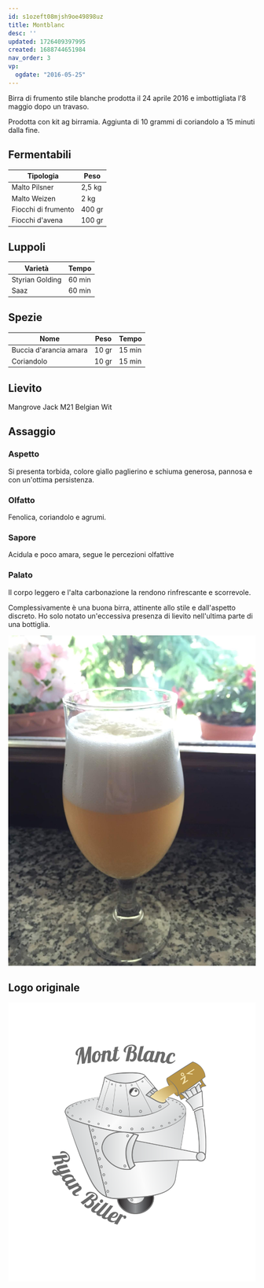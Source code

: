 ```yaml
---
id: s1ozeft08mjsh9oe49898uz
title: Montblanc
desc: ''
updated: 1726409397995
created: 1688744651984
nav_order: 3
vp:
  ogdate: "2016-05-25"
---
```

Birra di frumento stile blanche prodotta il 24 aprile 2016 e imbottigliata l'8 maggio dopo un travaso.

Prodotta con kit ag birramia. Aggiunta di 10 grammi di coriandolo a 15 minuti dalla fine.

## Fermentabili

| Tipologia           | Peso   |
|---------------------|--------|
| Malto Pilsner       | 2,5 kg |
| Malto Weizen        | 2 kg   |
| Fiocchi di frumento | 400 gr |
| Fiocchi d'avena     | 100 gr |

## Luppoli

| Varietà         | Tempo  |
|-----------------|--------|
| Styrian Golding | 60 min |
| Saaz            | 60 min |

## Spezie

| Nome                   | Peso  | Tempo  |
|------------------------|-------|--------|
| Buccia d'arancia amara | 10 gr | 15 min |
| Coriandolo             | 10 gr | 15 min |

## Lievito

Mangrove Jack M21 Belgian Wit

## Assaggio

### Aspetto

Si presenta torbida, colore giallo paglierino e schiuma generosa, pannosa e con un'ottima persistenza.

### Olfatto

Fenolica, coriandolo e agrumi.

### Sapore

Acidula e poco amara, segue le percezioni olfattive

### Palato

Il corpo leggero e l'alta carbonazione la rendono rinfrescante e scorrevole.

Complessivamente è una buona birra, attinente allo stile e dall'aspetto discreto. Ho solo notato un'eccessiva presenza di lievito nell'ultima parte di una bottiglia.

![image](./assets/images/montblanc.jpg)

## Logo originale

![logo](./assets/images/2024-09-15-16-09-48.png)